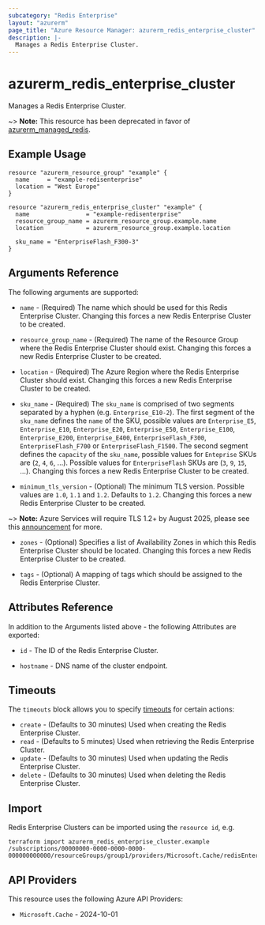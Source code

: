 ```yaml
---
subcategory: "Redis Enterprise"
layout: "azurerm"
page_title: "Azure Resource Manager: azurerm_redis_enterprise_cluster"
description: |-
  Manages a Redis Enterprise Cluster.
---
```


# azurerm_redis_enterprise_cluster

Manages a Redis Enterprise Cluster.

~> **Note:** This resource has been deprecated in favor of [azurerm_managed_redis](managed_redis.html).

## Example Usage

```hcl
resource "azurerm_resource_group" "example" {
  name     = "example-redisenterprise"
  location = "West Europe"
}

resource "azurerm_redis_enterprise_cluster" "example" {
  name                = "example-redisenterprise"
  resource_group_name = azurerm_resource_group.example.name
  location            = azurerm_resource_group.example.location

  sku_name = "EnterpriseFlash_F300-3"
}
```

## Arguments Reference

The following arguments are supported:

* `name` - (Required) The name which should be used for this Redis Enterprise Cluster. Changing this forces a new Redis Enterprise Cluster to be created.

* `resource_group_name` - (Required) The name of the Resource Group where the Redis Enterprise Cluster should exist. Changing this forces a new Redis Enterprise Cluster to be created.

* `location` - (Required) The Azure Region where the Redis Enterprise Cluster should exist. Changing this forces a new Redis Enterprise Cluster to be created.

* `sku_name` - (Required) The `sku_name` is comprised of two segments separated by a hyphen (e.g. `Enterprise_E10-2`). The first segment of the `sku_name` defines the `name` of the SKU, possible values are `Enterprise_E5`, `Enterprise_E10`, `Enterprise_E20`, `Enterprise_E50`, `Enterprise_E100`, `Enterprise_E200`, `Enterprise_E400`, `EnterpriseFlash_F300`, `EnterpriseFlash_F700` or `EnterpriseFlash_F1500`. The second segment defines the `capacity` of the `sku_name`, possible values for `Enteprise` SKUs are (`2`, `4`, `6`, ...). Possible values for `EnterpriseFlash` SKUs are (`3`, `9`, `15`, ...). Changing this forces a new Redis Enterprise Cluster to be created.

* `minimum_tls_version` - (Optional) The minimum TLS version. Possible values are `1.0`, `1.1` and `1.2`. Defaults to `1.2`. Changing this forces a new Redis Enterprise Cluster to be created.

~> **Note:** Azure Services will require TLS 1.2+ by August 2025, please see this [announcement](https://azure.microsoft.com/en-us/updates/v2/update-retirement-tls1-0-tls1-1-versions-azure-services/) for more.

* `zones` - (Optional) Specifies a list of Availability Zones in which this Redis Enterprise Cluster should be located. Changing this forces a new Redis Enterprise Cluster to be created.

* `tags` - (Optional) A mapping of tags which should be assigned to the Redis Enterprise Cluster.

## Attributes Reference

In addition to the Arguments listed above - the following Attributes are exported:

* `id` - The ID of the Redis Enterprise Cluster.

* `hostname` - DNS name of the cluster endpoint.

## Timeouts

The `timeouts` block allows you to specify [timeouts](https://developer.hashicorp.com/terraform/language/resources/configure#define-operation-timeouts) for certain actions:

* `create` - (Defaults to 30 minutes) Used when creating the Redis Enterprise Cluster.
* `read` - (Defaults to 5 minutes) Used when retrieving the Redis Enterprise Cluster.
* `update` - (Defaults to 30 minutes) Used when updating the Redis Enterprise Cluster.
* `delete` - (Defaults to 30 minutes) Used when deleting the Redis Enterprise Cluster.

## Import

Redis Enterprise Clusters can be imported using the `resource id`, e.g.

```shell
terraform import azurerm_redis_enterprise_cluster.example /subscriptions/00000000-0000-0000-0000-000000000000/resourceGroups/group1/providers/Microsoft.Cache/redisEnterprise/cluster1
```

## API Providers
<!-- This section is generated, changes will be overwritten -->
This resource uses the following Azure API Providers:

* `Microsoft.Cache` - 2024-10-01
